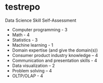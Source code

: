 # testrepo
Data Science Skill Self-Assessment
*	Computer programming - 3
*	Math - 4
*	Statistics - 3
*	Machine learning - 1
*	Domain expertise (and give the domain(s))
*	Consumer product industry knowledge – 4
*	Communication and presentation skills - 4
*	Data visualization – 2
*	Problem solving – 4
*	OLTP/OLAP - 4
